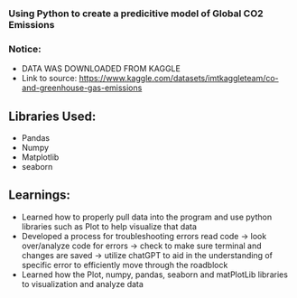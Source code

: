 ### Using Python to create a predicitive model of Global CO2 Emissions

### Notice:
- DATA WAS DOWNLOADED FROM KAGGLE
- Link to source: https://www.kaggle.com/datasets/imtkaggleteam/co-and-greenhouse-gas-emissions

## Libraries Used: 
- Pandas
- Numpy
- Matplotlib
- seaborn

## Learnings: 
- Learned how to properly pull data into the program and use python libraries such as Plot to help visualize that data
- Developed a process for troubleshooting errors read code -> look over/analyze code for errors -> check to make sure terminal and changes are saved -> utilize chatGPT to aid in the understanding of specific error to efficiently move through the roadblock
- Learned how the Plot, numpy, pandas, seaborn and matPlotLib libraries to visualization and analyze data
